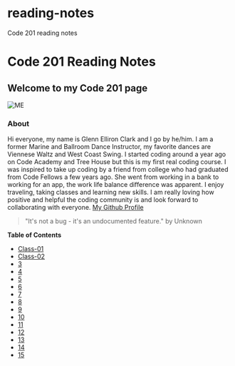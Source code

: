# reading-notes
Code 201 reading notes
# Code 201 Reading Notes

## Welcome to my Code 201 page

![ME](https://avatars0.githubusercontent.com/u/74175060?s=460&u=7df8c64deecf342820efafaab8ac46aed6e24a88&v=4)

### About
Hi everyone, my name is Glenn Elliron Clark and I go by he/him.  I am a former Marine and Ballroom Dance Instructor, my favorite dances are Viennese Waltz and West Coast Swing.  I started coding around a year ago on Code Academy and Tree House but this is my first real coding course.  I was inspired to take up coding by a friend from college who had graduated from Code Fellows a few years ago.   She went from working in a bank to working for an app, the work life balance difference was apparent.  I enjoy traveling, taking classes and learning new skills.  I am really loving how positive and helpful the coding community is and look forward to collaborating with everyone.  [My Github Profile](https://github.com/Elliron)


> "It's not a bug - it's an undocumented feature." by Unknown

**Table of Contents**
  - [Class-01](class-01.md)
  - [Class-02](class-02.md)
  - [3]()
  - [4]()
  - [5]()
  - [6]()
  - [7]()
  - [8]()
  - [9]()
  - [10]()
  - [11]()
  - [12]()
  - [13]()
  - [14]()
  - [15]()